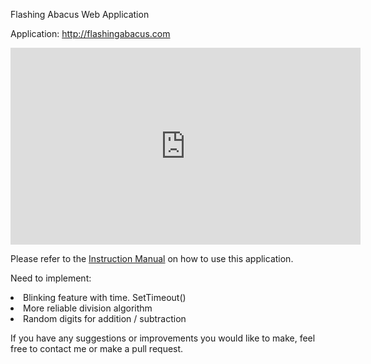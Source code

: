 Flashing Abacus Web Application

Application: http://flashingabacus.com

<iframe width="560" height="315" src="https://www.youtube.com/embed/mDhwXa9LqJ4" frameborder="0" allowfullscreen></iframe>

Please refer to the <a href="https://github.com/nathan2wong/flashingabacus/FlashingAbacusInstructions.pdf">Instruction Manual</a> on how to use this application.

Need to implement:
<li>Blinking feature with time. SetTimeout()</li>
<li>More reliable division algorithm</li>
<li>Random digits for addition / subtraction</li>

If you have any suggestions or improvements you would like to make, feel free to contact me or make a pull request.
